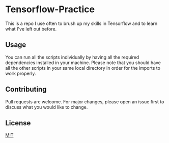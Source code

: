 # Tensorflow-Practice

This is a repo I use often to brush up my skills in Tensorflow and to learn what I've left out before.

## Usage

You can run all the scripts individually by having all the required dependencies installed in your machine. Please note that you should have all the other scripts in your same local directory in order for the imports to work properly.


## Contributing
Pull requests are welcome. For major changes, please open an issue first to discuss what you would like to change.


## License
[MIT](https://choosealicense.com/licenses/mit/)
